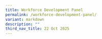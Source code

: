 ```yaml
---
title: Workforce Development Panel
permalink: /workforce-development-panel/
variant: markdown
description: ""
third_nav_title: 22 Oct 2025
---
```

